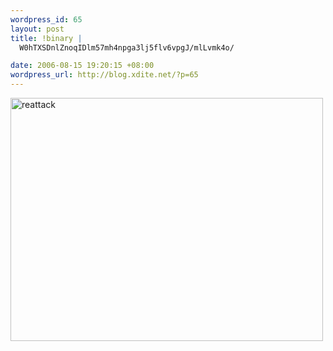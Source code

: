 ```yaml
--- 
wordpress_id: 65
layout: post
title: !binary |
  W0hTXSDnlZnoqIDlm57mh4npga3lj5flv6vpgJ/mlLvmk4o/

date: 2006-08-15 19:20:15 +08:00
wordpress_url: http://blog.xdite.net/?p=65
---
```

<a href="http://www.flickr.com/photos/14765209@N00/215888970/" title="Photo Sharing"><img src="http://static.flickr.com/97/215888970_c3c25369ef.jpg" border="0" alt="reattack" width="500" height="389" /></a>
